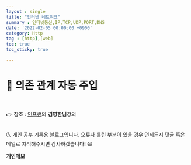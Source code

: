 ```yaml
---
layout : single
title: "인터넷 네트워크"
summary : 인터넷통신,IP,TCP,UDP,PORT,DNS
date: '2022-02-05 00:00:00 +0900'
category: Http
tag : [http],[web]
toc: true
toc_sticky: true

---
```


# 📌 의존 관계 자동 주입



<br>


👉 참조 : [인프런](https://www.inflearn.com/)의 **김영한님**강의


<br>
🌜 개인 공부 기록용 블로그입니다. 오류나 틀린 부분이 있을 경우 
언제든지 댓글 혹은 메일로 지적해주시면 감사하겠습니다! 😄

<br>

**개인메모**

